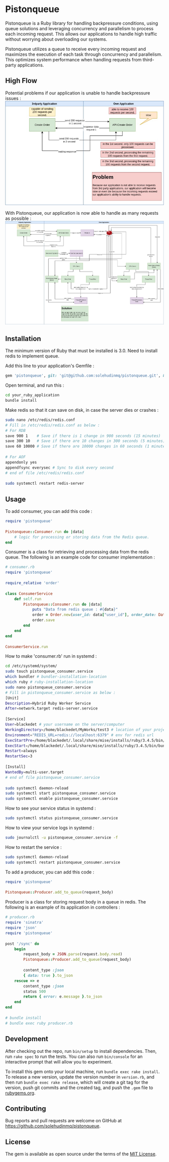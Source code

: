 # Pistonqueue

Pistonqueue is a Ruby library for handling backpressure conditions, using queue solutions and leveraging concurrency and parallelism to process each incoming request. This allows our applications to handle high traffic without worrying about overloading our systems.

Pistonqueue utilizes a queue to receive every incoming request and maximizes the execution of each task through concurrency and parallelism. This optimizes system performance when handling requests from third-party applications.

## High Flow

Potential problems if our application is unable to handle backpressure issues :
![Logo Ruby](https://github.com/solehudinmq/pistonqueue/blob/development/high_flow/Pistonqueue-problem.jpg)

With Pistonqueue, our application is now able to handle as many requests as possible :
![Logo Ruby](https://github.com/solehudinmq/pistonqueue/blob/development/high_flow/Pistonqueue-solution.jpg)

## Installation

The minimum version of Ruby that must be installed is 3.0.
Need to install redis to implement queue.

Add this line to your application's Gemfile :

```ruby
gem 'pistonqueue', git: 'git@github.com:solehudinmq/pistonqueue.git', branch: 'main'
```
Open terminal, and run this : 
```bash
cd your_ruby_application
bundle install
```

Make redis so that it can save on disk, in case the server dies or crashes :

```bash
sudo nano /etc/redis/redis.conf
# Fill in /etc/redis/redis.conf as below :
# For RDB
save 900 1    # Save if there is 1 change in 900 seconds (15 minutes)
save 300 10   # Save if there are 10 changes in 300 seconds (5 minutes)
save 60 10000 # Save if there are 10000 changes in 60 seconds (1 minute)

# For AOF
appendonly yes
appendfsync everysec # Sync to disk every second
# end of file /etc/redis/redis.conf

sudo systemctl restart redis-server
```

## Usage

To add consumer, you can add this code :

```ruby
require 'pistonqueue'

Pistonqueue::Consumer.run do |data|
    # logic for processing or storing data from the Redis queue.
end
```

Consumer is a class for retrieving and processing data from the redis queue. The following is an example code for consumer implementation :

```ruby
# consumer.rb
require 'pistonqueue'

require_relative 'order'

class ConsumerService
    def self.run
        Pistonqueue::Consumer.run do |data|
            puts "Data from redis queue : #{data}"
            order = Order.new(user_id: data["user_id"], order_date: Date.today, total_amount: data["total_amount"])
            order.save
        end
    end
end

ConsumerService.run
```

How to make 'consumer.rb' run in systemd :
```bash
cd /etc/systemd/system/
sudo touch pistonqueue_consumer.service
which bundler # bundler-installation-location
which ruby # ruby-installation-location
sudo nano pistonqueue_consumer.service
# Fill in pistonqueue_consumer.service as below :
[Unit]
Description=Hybrid Ruby Worker Service
After=network.target redis-server.service

[Service]
User=blackedet # your username on the server/computer
WorkingDirectory=/home/blackedet/MyWorks/test3 # location of your project folder
Environment="REDIS_URL=redis://localhost:6379" # env for redis url
ExecStartPre=/home/blackedet/.local/share/mise/installs/ruby/3.4.5/bin/bundle install # <bundler-installation-location> install
ExecStart=/home/blackedet/.local/share/mise/installs/ruby/3.4.5/bin/bundle exec /home/blackedet/.local/share/mise/installs/ruby/3.4.5/bin/ruby consumer.rb # <bundler-installation-location> <ruby-installation-location> consumer.rb
Restart=always
RestartSec=3

[Install]
WantedBy=multi-user.target
# end of file pistonqueue_consumer.service

sudo systemctl daemon-reload
sudo systemctl start pistonqueue_consumer.service
sudo systemctl enable pistonqueue_consumer.service
```

How to see your service status in systemd :
```bash
sudo systemctl status pistonqueue_consumer.service
```

How to view your service logs in systemd :
```bash
sudo journalctl -u pistonqueue_consumer.service -f
```

How to restart the service :
```bash
sudo systemctl daemon-reload
sudo systemctl restart pistonqueue_consumer.service
```

To add a producer, you can add this code :

```ruby
require 'pistonqueue'

Pistonqueue::Producer.add_to_queue(request_body)
```

Producer is a class for storing request body in a queue in redis. The following is an example of its application in controllers :

```ruby
# producer.rb
require 'sinatra'
require 'json'
require 'pistonqueue'

post '/sync' do
    begin
        request_body = JSON.parse(request.body.read)
        Pistonqueue::Producer.add_to_queue(request_body)

        content_type :json
        { data: true }.to_json
    rescue => e
        content_type :json
        status 500
        return { error: e.message }.to_json
    end
end

# bundle install
# bundle exec ruby producer.rb
```

## Development

After checking out the repo, run `bin/setup` to install dependencies. Then, run `rake spec` to run the tests. You can also run `bin/console` for an interactive prompt that will allow you to experiment.

To install this gem onto your local machine, run `bundle exec rake install`. To release a new version, update the version number in `version.rb`, and then run `bundle exec rake release`, which will create a git tag for the version, push git commits and the created tag, and push the `.gem` file to [rubygems.org](https://rubygems.org).

## Contributing

Bug reports and pull requests are welcome on GitHub at https://github.com/solehudinmq/pistonqueue.

## License

The gem is available as open source under the terms of the [MIT License](https://opensource.org/licenses/MIT).
